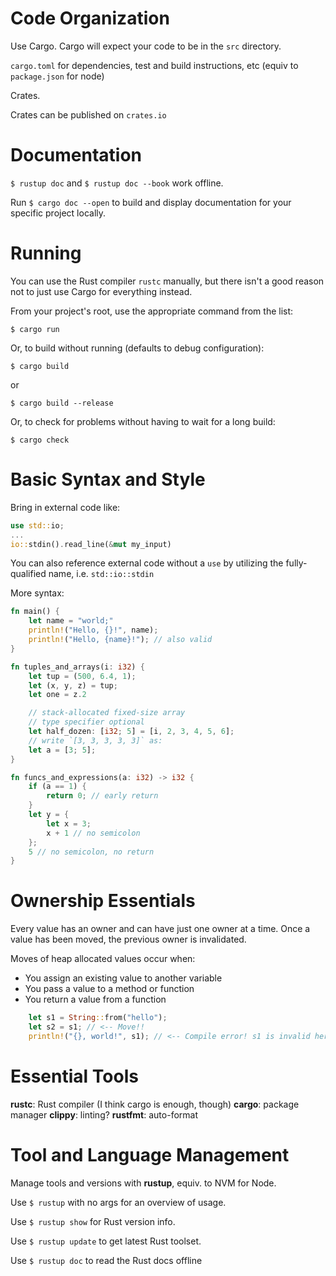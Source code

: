 # Code Organization

Use Cargo. Cargo will expect your code to be in the `src` directory.

`cargo.toml` for dependencies, test and build instructions, etc (equiv to `package.json` for node)

Crates.

Crates can be published on `crates.io`

# Documentation

`$ rustup doc` and `$ rustup doc --book` work offline.

Run `$ cargo doc --open` to build and display documentation for your specific project locally.

# Running

You can use the Rust compiler `rustc` manually, but there isn't a good reason not to just use Cargo for everything instead.

From your project's root, use the appropriate command from the list:

```
$ cargo run
```

Or, to build without running (defaults to debug configuration):

```
$ cargo build
```

or

```
$ cargo build --release
```

Or, to check for problems without having to wait for a long build:

```
$ cargo check
```

# Basic Syntax and Style

Bring in external code like:

```rs
use std::io;
...
io::stdin().read_line(&mut my_input)
```

You can also reference external code without a `use` by utilizing the fully-qualified name, i.e. `std::io::stdin`

More syntax:
```rust
fn main() {
    let name = "world;"
    println!("Hello, {}!", name);
    println!("Hello, {name}!"); // also valid
}

fn tuples_and_arrays(i: i32) {
    let tup = (500, 6.4, 1);
    let (x, y, z) = tup;
    let one = z.2

    // stack-allocated fixed-size array
    // type specifier optional
    let half_dozen: [i32; 5] = [i, 2, 3, 4, 5, 6];
    // write `[3, 3, 3, 3, 3]` as:
    let a = [3; 5];
}

fn funcs_and_expressions(a: i32) -> i32 {
    if (a == 1) {
        return 0; // early return
    }
    let y = {
        let x = 3;
        x + 1 // no semicolon
    };
    5 // no semicolon, no return
}
```

# Ownership Essentials

Every value has an owner and can have just one owner at a time. Once a value has been moved, the previous owner is invalidated.

Moves of heap allocated values occur when:
- You assign an existing value to another variable
- You pass a value to a method or function
- You return a value from a function

```rust
    let s1 = String::from("hello");
    let s2 = s1; // <-- Move!!
    println!("{}, world!", s1); // <-- Compile error! s1 is invalid here!
```

# Essential Tools

**rustc**: Rust compiler (I think cargo is enough, though)
**cargo**: package manager
**clippy**: linting?
**rustfmt**: auto-format

# Tool and Language Management

Manage tools and versions with **rustup**, equiv. to NVM for Node.

Use `$ rustup` with no args for an overview of usage.

Use `$ rustup show` for Rust version info.

Use `$ rustup update` to get latest Rust toolset.

Use `$ rustup doc` to read the Rust docs offline